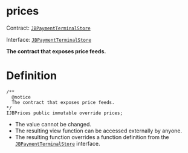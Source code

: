 # prices

Contract: [`JBPaymentTerminalStore`](/protocol/api/contracts/jbpaymentterminalstore/README.md)​‌

Interface: [`JBPaymentTerminalStore`](/protocol/api/interfaces/ijbpaymentterminalstore.md)

**The contract that exposes price feeds.**

# Definition

```solidity
/** 
  @notice 
  The contract that exposes price feeds.
*/
IJBPrices public immutable override prices;
```

* The value cannot be changed.
* The resulting view function can be accessed externally by anyone.
* The resulting function overrides a function definition from the [`JBPaymentTerminalStore`](/protocol/api/interfaces/ijbpaymentterminalstore.md) interface.
